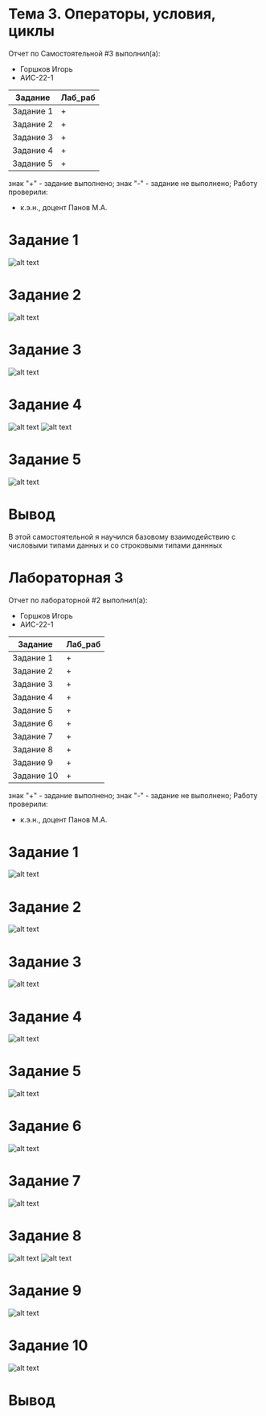 # Тема 3. Операторы, условия, циклы
Отчет по Самостоятельной #3 выполнил(а):
- Горшков Игорь
- АИС-22-1

| Задание | Лаб_раб |
| ------ | ------ |
| Задание 1 | + |
| Задание 2 | + |
| Задание 3 | + |
| Задание 4 | + |
| Задание 5 | + |

знак "+" - задание выполнено; знак "-" - задание не выполнено;
Работу проверили:
- к.э.н., доцент Панов М.А.
# Задание 1

![alt text](https://github.com/vilgelmanderson/Laboratornaya_3/blob/main/1.PNG)

# Задание 2

![alt text](https://github.com/vilgelmanderson/Laboratornaya_3/blob/main/2.PNG)

# Задание 3

![alt text](https://github.com/vilgelmanderson/Laboratornaya_3/blob/main/3.PNG)

# Задание 4

![alt text](https://github.com/vilgelmanderson/Laboratornaya_3/blob/main/4.PNG)
![alt text](https://github.com/vilgelmanderson/Laboratornaya_3/blob/main/4.2.PNG)

# Задание 5

![alt text](https://github.com/vilgelmanderson/Laboratornaya_3/blob/main/5.PNG)

# Вывод
В этой самостоятельной я научился базовому взаимодействию с числовыми типами данных и со строковыми типами даннных

# Лабораторная 3

Отчет по лабораторной #2 выполнил(а):
- Горшков Игорь
- АИС-22-1

| Задание | Лаб_раб |
| ------ | ------ |
| Задание 1 | + |
| Задание 2 | + |
| Задание 3 | + |
| Задание 4 | + |
| Задание 5 | + |
| Задание 6 | + |
| Задание 7 | + |
| Задание 8 | + |
| Задание 9 | + |
| Задание 10 | + |

знак "+" - задание выполнено; знак "-" - задание не выполнено;
Работу проверили:
- к.э.н., доцент Панов М.А.

# Задание 1

![alt text](https://github.com/vilgelmanderson/Laboratornaya_3/blob/main/6.PNG)

# Задание 2

![alt text](https://github.com/vilgelmanderson/Laboratornaya_3/blob/main/7.PNG)

# Задание 3

![alt text](https://github.com/vilgelmanderson/Laboratornaya_3/blob/main/8.PNG)

# Задание 4

![alt text](https://github.com/vilgelmanderson/Laboratornaya_3/blob/main/9.PNG)

# Задание 5

![alt text](https://github.com/vilgelmanderson/Laboratornaya_3/blob/main/10.PNG)

# Задание 6

![alt text](https://github.com/vilgelmanderson/Laboratornaya_3/blob/main/11.PNG)

# Задание 7

![alt text](https://github.com/vilgelmanderson/Laboratornaya_3/blob/main/12.PNG)

# Задание 8

![alt text](https://github.com/vilgelmanderson/Laboratornaya_3/blob/main/13.PNG)
![alt text](https://github.com/vilgelmanderson/Laboratornaya_3/blob/main/13.1.PNG)

# Задание 9

![alt text](https://github.com/vilgelmanderson/Laboratornaya_3/blob/main/14.PNG)

# Задание 10

![alt text](https://github.com/vilgelmanderson/Laboratornaya_3/blob/main/15.PNG)

# Вывод
